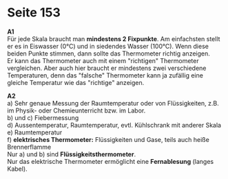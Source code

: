 # Seite 153

**A1**  
Für jede Skala braucht man **mindestens 2 Fixpunkte**. Am einfachsten stellt er es in Eiswasser \(0°C\) und in siedendes Wasser \(100°C\). Wenn diese beiden Punkte stimmen, dann sollte das Thermometer richtig anzeigen.  
Er kann das Thermometer auch mit einem "richtigen" Thermometer vergleichen. Aber auch hier braucht er mindestens zwei verschiedene Temperaturen, denn das "falsche" Thermometer kann ja zufällig eine gleiche Temperatur wie das "richtige" anzeigen.

**A2**  
a\) Sehr genaue Messung der Raumtemperatur oder von Flüssigkeiten, z.B. im Physik- oder Chemieunterricht bzw. im Labor.  
b\) und c\) Fiebermessung  
d\) Aussentemperatur, Raumtemperatur, evtl. Kühlschrank mit anderer Skala  
e\) Raumtemperatur  
f\) **elektrisches Thermometer:** Flüssigkeiten und Gase, teils auch heiße Brennerflamme  
Nur a\) und b\) sind **Flüssigkeitsthermometer**.  
Nur das elektrische Thermometer ermöglicht eine **Fernablesung** \(langes Kabel\).

